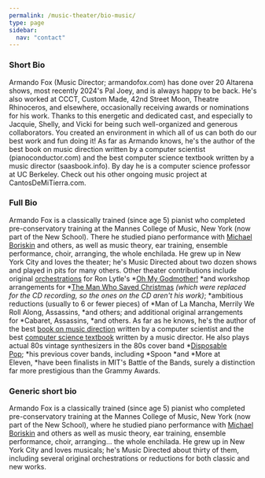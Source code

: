 ```yaml
---
permalink: /music-theater/bio-music/
type: page
sidebar:
  nav: "contact"
---
```


### Short Bio

Armando Fox (Music Director; armandofox.com) has done over 20 Altarena
shows, most recently 2024's Pal Joey, and is always happy to be back.
He's also worked at CCCT, Custom Made, 42nd Street Moon, Theatre
Rhinoceros, and elsewhere, occasionally receiving awards or
nominations for his work.  Thanks to this energetic and dedicated
cast, and especially to Jacquie, Shelly, and Vicki for being such
well-organized and generous collaborators.  You created an environment
in which all of us can both do our best work and fun doing it!  As far
as Armando knows, he's the author of the best book on music direction
written by a computer scientist (pianoconductor.com) and the best
computer science textbook written by a music director (saasbook.info).
By day he is a computer science professor at UC Berkeley.  Check out
his other ongoing music project at CantosDeMiTierra.com.

### Full Bio

Armando Fox is a classically trained (since age 5) pianist who
completed pre-conservatory training at the Mannes College of Music,
New York (now part of the New School). There he studied piano
performance with [Michael
Boriskin](https://www.facebook.com/MichaelBoriskin/) and others, as
well as music theory, ear training, ensemble performance, choir,
arranging, the whole enchilada. He grew up in New York City and loves
the theater; he's Music Directed about two dozen shows and played in
pits for many others. Other theater contributions include
original [orchestrations](https://www.youtube.com/watch?v=-OqIIJURIls) for
Ron Lytle's *[Oh My Godmother!](http://ohmygodmother.com/) *and
workshop arrangements for *[The Man Who Saved
Christmas](http://themanwhosavedchristmas.com/) *(which were replaced
for the CD recording, so the ones on the CD aren't his
work)*; *ambitious reductions (usually to 6 or fewer pieces) of *Man
of La Mancha, Merrily We Roll Along, Assassins, *and others; and
additional original arrangements for *Cabaret, Assassins, *and
others. As far as he knows, he's the author of the best [book on music
direction](http://pianoconductor.com/) written by a computer scientist
and the best [computer science
textbook](http://saasbook.info/) written by a music director. He also
plays actual 80s vintage synthesizers in the 80s cover
band *[Disposable Pop](http://disposablepop.com/); *his previous cover
bands, including *Spoon *and *More at Eleven, *have been finalists in
MIT's Battle of the Bands, surely a distinction far more prestigious
than the Grammy Awards. 

### Generic short bio

Armando Fox is a classically trained (since age 5) pianist who
completed pre-conservatory training at the Mannes College of Music,
New York (now part of the New School), where he studied piano
performance with [Michael
Boriskin](https://www.facebook.com/MichaelBoriskin/) and others as
well as music theory, ear training, ensemble performance, choir,
arranging... the whole enchilada. He grew up in New York City and loves
musicals; he's Music Directed about thirty of them, including several 
original orchestrations or reductions for both classic and new works.

